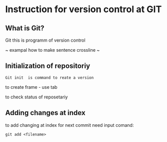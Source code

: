 # **Instruction for version control at GIT**
## What is Git?

Git this is programm of version control

~ exampal how to make sentence crossline ~

## Initialization of repositoriy
    Git init  is command to reate a version 

to create frame - use tab

to check status of reposetariy

## Adding changes at index 

to add changing at index for next commit need input comand:

    git add <filename>


